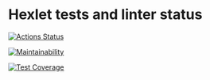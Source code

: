 # Hexlet tests and linter status

[![Actions Status](https://github.com/9lceHb/php-project-9/workflows/hexlet-check/badge.svg)](https://github.com/9lceHb/php-project-9/actions)

[![Maintainability](https://api.codeclimate.com/v1/badges/39ba07848d46d75a1764/maintainability)](https://codeclimate.com/github/9lceHb/php-project-9/maintainability)

[![Test Coverage](https://api.codeclimate.com/v1/badges/39ba07848d46d75a1764/test_coverage)](https://codeclimate.com/github/9lceHb/php-project-9/test_coverage)
